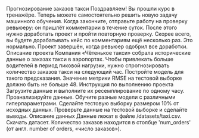 Прогнозирование заказов такси
Поздравляем! Вы прошли курс в тренажёре. Теперь можете самостоятельно решить новую задачу машинного обучения.
Когда закончите, отправьте работу на проверку ревьюеру: он пришлёт комментарии в течение суток. После этого нужно доработать проект и пройти повторную проверку. 
Скорее всего, вы будете дорабатывать кейс по комментариям ещё несколько раз. Это нормально. 
Проект завершён, когда ревьюер одобрил все доработки.
Описание проекта
Компания «Чётенькое такси» собрала исторические данные о заказах такси в аэропортах. Чтобы привлекать больше водителей в период пиковой нагрузки, нужно спрогнозировать количество заказов такси на следующий час. Постройте модель для такого предсказания.
Значение метрики RMSE на тестовой выборке должно быть не больше 48.
Инструкция по выполнению проекта
Загрузите данные и выполните их ресемплирование по одному часу.
Проанализируйте данные.
Обучите разные модели с различными гиперпараметрами. Сделайте тестовую выборку размером 10% от исходных данных.
Проверьте данные на тестовой выборке и сделайте выводы.
Описание данных
Данные лежат в файле /datasets/taxi.csv. Скачать датасет. 
Количество заказов находится в столбце 'num_orders' (от англ. number of orders, «число заказов»).

